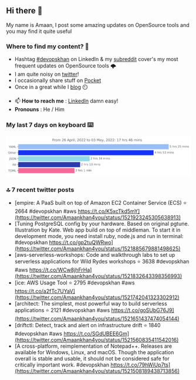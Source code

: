 <!--- [![Hits](https://hits.seeyoufarm.com/api/count/incr/badge.svg?url=https%3A%2F%2Fgithub.com%2Fakhan4u%2Fhit-counter&count_bg=%2379C83D&title_bg=%23555555&icon=&icon_color=%23E7E7E7&title=visits&edge_flat=false)](https://hits.seeyoufarm.com) --->

## Hi there 👋

My name is Amaan, I post some amazing updates on OpenSource tools and you may find it quite useful

### Where to find my content? 🤔

* Hashtag [#devopskhan](https://www.linkedin.com/feed/hashtag/devopskhan/) on LinkedIn & my [subreddit](https://www.reddit.com/r/devopskhan/) cover's my most frequent updates on OpenSource tools 🌩️
* I am quite noisy on [twitter](https://twitter.com/Amaankhan4you)!
* I occasionally share stuff on [Pocket](https://getpocket.com/@ej6g8d1dp2829A16a9Tf5d4T6bAMp3d8791rejDe86yem3bm4e14ex4fT4dluk29)
* Once in a great while I [blog](https://linuxparrot.com/) ⏲️


- 📫 **How to reach me** : [LinkedIn](https://www.linkedin.com/in/amaan-khan-linux-ninja) damn easy!
- **Pronouns** : He / Him

### My last 7 days on keyboard ⌨️

<img src="https://github.com/akhan4u/akhan4u/blob/main/images/stat.svg" alt="Amaan's Wakatime Activity!"/>

### 🔝 7 recent twitter posts
<!-- DEVDOJO:START -->
- [empire: A PaaS built on top of Amazon EC2 Container Service &lpar;ECS&rpar;
⭐️ 2664
#devopskhan #aws
https://t.co/K5xcTkd5mY](https://twitter.com/Amaankhan4you/status/1521923245305638913)
- [Tuning PostgreSQL config by your hardware. Based on original pgtune. Illustration by Kate. Web app build on top of middleman. To start it in development mode, you need install ruby, node.js and run in terminal: #devopskhan https://t.co/gp2tuQWRwo](https://twitter.com/Amaankhan4you/status/1521885679881498625)
- [aws-serverless-workshops: Code and walkthrough labs to set up serverless applications for Wild Rydes workshops
⭐️ 3638
#devopskhan #aws
https://t.co/WCw8jhFrHa](https://twitter.com/Amaankhan4you/status/1521832643398356993)
- [ice: AWS Usage Tool
⭐️ 2795
#devopskhan #aws
https://t.co/a2fTc7UYaV](https://twitter.com/Amaankhan4you/status/1521742041323302912)
- [architect: The simplest, most powerful way to build serverless applications
⭐️ 2121
#devopskhan #aws
https://t.co/goSUbG76J9](https://twitter.com/Amaankhan4you/status/1521651437474054144)
- [driftctl: Detect, track and alert on infrastructure drift
⭐️ 1840
#devopskhan #aws
https://t.co/SGdUBEE6Gm](https://twitter.com/Amaankhan4you/status/1521560835411542016)
- [A cross-platform, reimplementation of Notepad++. Releases are available for Windows, Linux, and macOS. Though the application overall is stable and usable, it should not be considered safe for critically important work. #devopskhan https://t.co/79hWiUp7ts](https://twitter.com/Amaankhan4you/status/1521508189438713856)
<!-- DEVDOJO:END -->

<!-- ![Amaan's GitHub stats](https://github-readme-stats.vercel.app/api?username=akhan4u&count_private=true&show_icons=true&hide=contribs) -->
